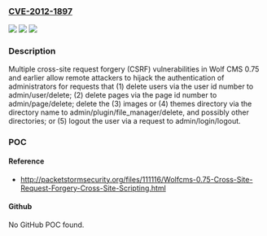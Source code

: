 ### [CVE-2012-1897](https://cve.mitre.org/cgi-bin/cvename.cgi?name=CVE-2012-1897)
![](https://img.shields.io/static/v1?label=Product&message=n%2Fa&color=blue)
![](https://img.shields.io/static/v1?label=Version&message=n%2Fa&color=blue)
![](https://img.shields.io/static/v1?label=Vulnerability&message=n%2Fa&color=brighgreen)

### Description

Multiple cross-site request forgery (CSRF) vulnerabilities in Wolf CMS 0.75 and earlier allow remote attackers to hijack the authentication of administrators for requests that (1) delete users via the user id number to admin/user/delete; (2) delete pages via the page id number to admin/page/delete; delete the (3) images or (4) themes directory via the directory name to admin/plugin/file_manager/delete, and possibly other directories; or (5) logout the user via a request to admin/login/logout.

### POC

#### Reference
- http://packetstormsecurity.org/files/111116/Wolfcms-0.75-Cross-Site-Request-Forgery-Cross-Site-Scripting.html

#### Github
No GitHub POC found.

